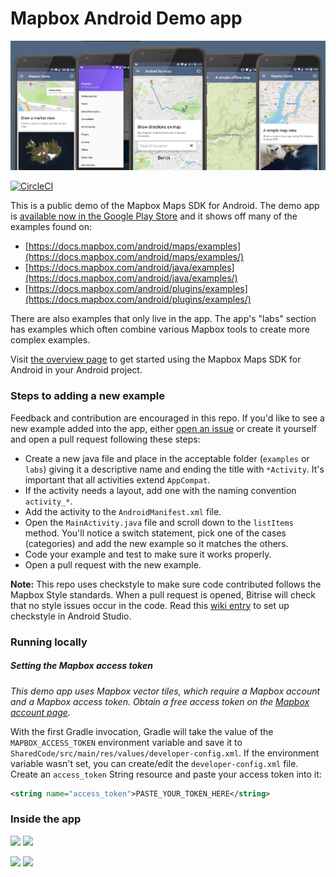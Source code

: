 # Mapbox Android Demo app

![](https://github.com/mapbox/mapbox-android-demo/blob/master/screenshots/splash.png)

[![CircleCI](https://circleci.com/gh/mapbox/mapbox-android-demo.svg?style=svg)](https://circleci.com/gh/mapbox/mapbox-android-demo)

This is a public demo of the Mapbox Maps SDK for Android. The demo app is [available now in the Google Play Store](https://play.google.com/store/apps/details?id=com.mapbox.mapboxandroiddemo) and it shows off many of the examples found on:

- [https://docs.mapbox.com/android/maps/examples](https://docs.mapbox.com/android/maps/examples/)
- [https://docs.mapbox.com/android/java/examples](https://docs.mapbox.com/android/java/examples/)
- [https://docs.mapbox.com/android/plugins/examples](https://docs.mapbox.com/android/plugins/examples/)


There are also examples that only live in the app. The app's "labs" section has examples which often combine various Mapbox tools to create more complex examples.

Visit [the overview page](https://docs.mapbox.com/android/maps/overview/) to get started using the Mapbox Maps SDK for Android in your Android project.

### Steps to adding a new example
Feedback and contribution are encouraged in this repo. If you'd like to see a new example added into the app, either [open an issue](https://github.com/mapbox/mapbox-android-demo/issues) or create it yourself and open a pull request following these steps:

* Create a new java file and place in the acceptable folder (`examples` or `labs`) giving it a descriptive name and ending the title with `*Activity`. It's important that all activities extend `AppCompat`.
* If the activity needs a layout, add one with the naming convention `activity_*`.
* Add the activity to the `AndroidManifest.xml` file.
* Open the `MainActivity.java` file and scroll down to the `listItems` method. You'll notice a switch statement, pick one of the cases (categories) and add the new example so it matches the others. 
* Code your example and test to make sure it works properly.
* Open a pull request with the new example.

**Note:** This repo uses checkstyle to make sure code contributed follows the Mapbox Style standards. When a pull request is opened, Bitrise will check that no style issues occur in the code. Read this [wiki entry](https://github.com/mapbox/mapbox-android-demo/wiki/Setting-up-Mapbox-checkstyle) to set up checkstyle in Android Studio.


### Running locally

##### Setting the Mapbox access token

_This demo app uses Mapbox vector tiles, which require a Mapbox account and a Mapbox access token. Obtain a free access token on the [Mapbox account page](https://www.mapbox.com/studio/account/tokens/)._

With the first Gradle invocation, Gradle will take the value of the `MAPBOX_ACCESS_TOKEN` environment variable and save it to `SharedCode/src/main/res/values/developer-config.xml`. If the environment variable wasn't set, you can create/edit the `developer-config.xml` file. Create an `access_token` String resource and paste your access token into it:

```xml
<string name="access_token">PASTE_YOUR_TOKEN_HERE</string>
```


### Inside the app

<img src="https://user-images.githubusercontent.com/4394910/42973575-7ade2f44-8b68-11e8-9fa4-341c35171b92.gif" width="325"/> <img src="https://user-images.githubusercontent.com/4394910/42974229-3d6061f2-8b6b-11e8-8c27-be58a0a334cf.gif" width="325"/> 

<img src="https://user-images.githubusercontent.com/4394910/42974704-32f243aa-8b6d-11e8-8f8d-3b47a889f440.gif" width="325"/> <img src="https://user-images.githubusercontent.com/4394910/42974764-832ac1d0-8b6d-11e8-9ca8-cb259471690b.gif" width="325"/> 

